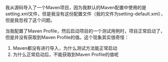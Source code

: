 我从源码导入了一个Maven项目，因为我默认的Maven配置中使用的是setting.xml文件，但是我没有这份配置文件（我的文件为setting-default.xml），但是我忽视了这个问题。

当我配置了Maven Profile，然后启动项目的一个测试用例时，项目正常启动了，但是并没有获取到Maven Profile的值。这个现象其实很奇怪：

1. Maven都没有进行导入，为什么测试方法能正常启动
2. 为什么正常启动后，不能获取到Maven Profile的值呢